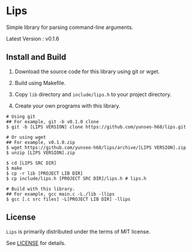 # Lips

Simple library for parsing command-line arguments.

Latest Version : v0.1.6

## Install and Build

1. Download the source code for this library using git or wget.

2. Build using Makefile.

3. Copy `lib` directory and `include/lips.h` to your project directory.

4. Create your own programs with this library.

```
# Using git
## For example, git -b v0.1.0 clone
$ git -b [LIPS VERSION] clone https://github.com/yunseo-h68/lips.git

# Or using wget
## For example, v0.1.0.zip
$ wget https://github.com/yunseo-h68/lips/archive/[LIPS VERSION].zip
$ unzip [LIPS VERSION].zip

$ cd [LIPS SRC DIR]
$ make
$ cp -r lib [PROJECT LIB DIR]
$ cp include/lips.h [PROJECT SRC DIR]/lips.h # lips.h

# Build with this library.
## For example, gcc main.c -L./lib -llips
$ gcc [.c src files] -L[PROJECT LIB DIR] -llips
```

## License

`Lips` is primarily distributed under the terms of MIT license.

See [LICENSE](./LICENSE) for details.
